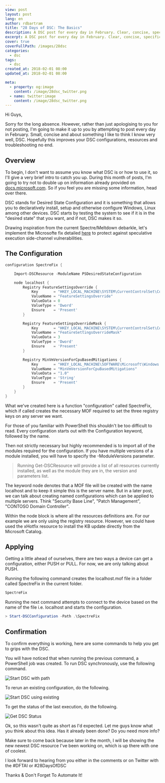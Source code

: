 ```yaml
---
view: post
layout: post
lang: en
author: rdbartram
title: "28 Days of DSC: The Basics"
description: A DSC post for every day in February. Clear, concise, specific DSC posts which will hopefully improve your DSC configurations, resources and troubleshooting no end.
excerpt: A DSC post for every day in February. Clear, concise, specific DSC posts which will hopefully improve your DSC configurations, resources and troubleshooting no end.
cover: true
coverFullPath: /images/28dsc
categories:
  - dsc
tags:
  - dsc
created_at: 2018-02-01 08:00
updated_at: 2018-02-01 08:00

meta:
  - property: og:image
    content: /image/28dsc_twitter.png
  - name: twitter:image
    content: /image/28dsc_twitter.png
---
```


Hi Guys,

Sorry for the long absence. However, rather than just apologising to you for not posting, I'm going to make it up to you by attempting to post every day in February. Small, concise and about something I like to think I know very well, DSC. Hopefully this improves your DSC configurations, resources and troubleshooting no end.

## Overview

To begin, I don't want to assume you know what DSC is or how to use it, so I'll give a very brief intro to catch you up. During this month of posts, I'm going to try not to double up on information already provided on [docs.microsoft.com](https://docs.microsoft.com/en-us/powershell/dsc/overview). So if you feel you are missing some information, head over there.

DSC stands for Desired State Configuration and it is something that allows you to declaratively install, setup and otherwise configure Windows, Linux among other devices. DSC starts by testing the system to see if it is in the "desired state" that you want, and if not, DSC makes it so.

Drawing inspiration from the current Spectre/Meltdown debarkle, let's implement the Microsofte fix detailed [here](https://support.microsoft.com/en-us/help/4072698/windows-server-guidance-to-protect-against-the-speculative-execution) to protect against speculative execution side-channel vulnerabilities.

## The Configuration

```powershell
configuration SpectreFix {

    Import-DSCResource -ModuleName PSDesiredStateConfiguration

    node localhost {
        Registry FeatureSettingsOverride {
            Key       = "HKEY_LOCAL_MACHINE\SYSTEM\CurrentControlSet\Control\Session Manager\Memory Management"
            ValueName = "FeatureSettingsOverride"
            ValueData = 0
            ValueType = 'Dword'
            Ensure    = 'Present'
        }

        Registry FeatureSettingsOverrideMask {
            Key       = "HKEY_LOCAL_MACHINE\SYSTEM\CurrentControlSet\Control\Session Manager\Memory Management"
            ValueName = "FeatureSettingsOverrideMask"
            ValueData = 3
            ValueType = 'Dword'
            Ensure    = 'Present'
        }

        Registry MinVmVersionForCpuBasedMitigations {
            Key       = "HKEY_LOCAL_MACHINE\SOFTWARE\Microsoft\Windows NT\CurrentVersion\Virtualization"
            ValueName = "MinVmVersionForCpuBasedMitigations"
            ValueData = "1.0"
            ValueType = 'String'
            Ensure    = 'Present'
        }
    }
}
```

What we've created here is a function "configuration" called SpectreFix, which if called creates the necessary MOF required to set the three registry keys on any server we want.

For those of you familiar with PowerShell this shouldn't be too difficult to read. Every configuration starts out with the Configuration keyword, followed by the name.

Then not strictly necessary but highly recommended is to import all of the modules required for the configuration. If you have multiple versions of a module installed, you will have to specify the -ModuleVersions parameter.

> <lazy-load tag="img" :data="{ src: 'https://i1.wp.com/icons.iconarchive.com/icons/graphicloads/100-flat/256/info-icon.png?w=75', alt: 'warning icon', width:75, style:'float:left; margin: 0 15px 0 0' }" /> Running Get-DSCResource will provide a list of all resources currently installed, as well as the module they are in, the version and parameters list.

The keyword node denotes that a MOF file will be created with the name localhost and to keep it simple this is the server name. But in a later post, we can talk about creating named configurations which can be applied to multiple servers. Think "Security Base Line", "Patch Management", "CONTOSO Domain Controller".

Within the node block is where all the resources definitions are. For our example we are only using the registry resource. However, we could have used the xHotfix resource to install the KB update directly from the Microsoft Catalog.

## Applying

Getting a little ahead of ourselves, there are two ways a device can get a configuration, either PUSH or PULL. For now, we are only talking about PUSH.

Running the following command creates the localhost.mof file in a folder called SpectreFix in the current folder.

```powershell
SpectreFix
```

Running the next command attempts to connect to the device based on the name of the file i.e. localhost and starts the configuration.

```powershell
> Start-DSCConfiguration -Path .\SpectreFix
```

## Confirmation

To confirm everything is working, here are some commands to help you get to grips with the DSC.

You will have noticed that when running the previous command, a PowerShell job was created. To run DSC synchronously, use the following command.

![Start DSC with path](./images/startdscpath-1024x542.png)

To rerun an existing configuration, do the following.

![Start DSC using existing](./images/startdscuse-1024x525.png)

To get the status of the last execution, do the following.

![Get DSC Status](./images/dscstatus-1024x560.png)

Ok, so this wasn't quite as short as I'd expected. Let me guys know what you think about this idea. Has it already been done? Do you need more info?

Make sure to come back because later in the month, I will be showing the new newest DSC resource I've been working on, which is up there with one of coolest.

I look forward to hearing from you either in the comments or on Twitter with the #DFTAI or #28DaysOfDSC

Thanks & Don't Forget To Automate It!
